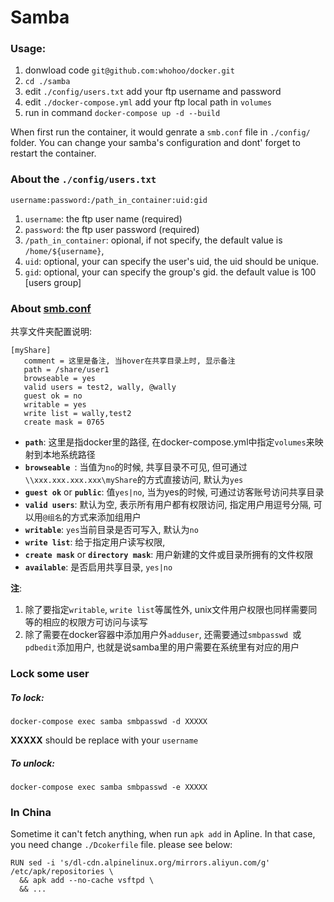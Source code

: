 # Samba
### Usage:
1. donwload code `git@github.com:whohoo/docker.git`
2. `cd ./samba`
3. edit `./config/users.txt` add your ftp username and password
4. edit `./docker-compose.yml` add your ftp local path in `volumes`
5. run in command `docker-compose up -d --build`

When first run the container, it would genrate a `smb.conf` file in `./config/` folder. You can change your samba's configuration and dont' forget to restart the container.

### About the `./config/users.txt`

`username:password:/path_in_container:uid:gid`

1. `username`: the ftp user name (required)
2. `password`: the ftp user password (required)
3. `/path_in_container`: opional, if not specify, the default value is `/home/${username}`, 
4. `uid`: optional, your can specify the user's uid, the uid should be unique.
5. `gid`: optional, your can specify the group's gid. the default value is 100 [users group]

### About [smb.conf](https://www.samba.org/samba/docs/current/man-html/smb.conf.5.html)
共享文件夹配置说明:

```
[myShare]
   comment = 这里是备注, 当hover在共享目录上时, 显示备注
   path = /share/user1
   browseable = yes
   valid users = test2, wally, @wally
   guest ok = no
   writable = yes
   write list = wally,test2
   create mask = 0765
```
- **`path`**: 这里是指docker里的路径, 在docker-compose.yml中指定`volumes`来映射到本地系统路径
- **`browseable `**: 当值为`no`的时候, 共享目录不可见, 但可通过`\\xxx.xxx.xxx.xxx\myShare`的方式直接访问, 默认为`yes`
- **`guest ok`** or **`public`**: 值`yes|no`, 当为yes的时候, 可通过访客账号访问共享目录
- **`valid users`**: 默认为空, 表示所有用户都有权限访问, 指定用户用逗号分隔, 可以用`@组名`的方式来添加组用户
- **`writable`**: `yes`当前目录是否可写入, 默认为`no`
- **`write list`**: 给于指定用户读写权限, 
- **`create mask`** or **`directory mask`**: 用户新建的文件或目录所拥有的文件权限
- **`available`**: 是否启用共享目录, `yes|no`

**注**: 

1. 除了要指定`writable`, `write list`等属性外, unix文件用户权限也同样需要同等的相应的权限方可访问与读写
2. 除了需要在docker容器中添加用户外`adduser`, 还需要通过`smbpasswd `或`pdbedit`添加用户, 也就是说samba里的用户需要在系统里有对应的用户


### Lock some user
##### To lock:
`docker-compose exec samba smbpasswd -d XXXXX`  

**XXXXX** should be replace with your `username` 

##### To unlock:
`docker-compose exec samba smbpasswd -e XXXXX`

### In China
Sometime it can't fetch anything, when run `apk add` in Apline. In that case, you need change `./Dcokerfile` file. please see below:  

```
RUN sed -i 's/dl-cdn.alpinelinux.org/mirrors.aliyun.com/g' /etc/apk/repositories \
  && apk add --no-cache vsftpd \
  && ...
```

